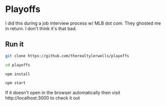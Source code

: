 # Playoffs 

I did this during a job interview process w/ MLB dot com. They ghosted me in return. I don't think it's that bad.

## Run it

```bash
git clone https://github.com/therealtylerwells/playoffs

cd playoffs

npm install

npm start
```

If it doesn't open in the browser automatically then visit http://localhost:3000 to check it out
